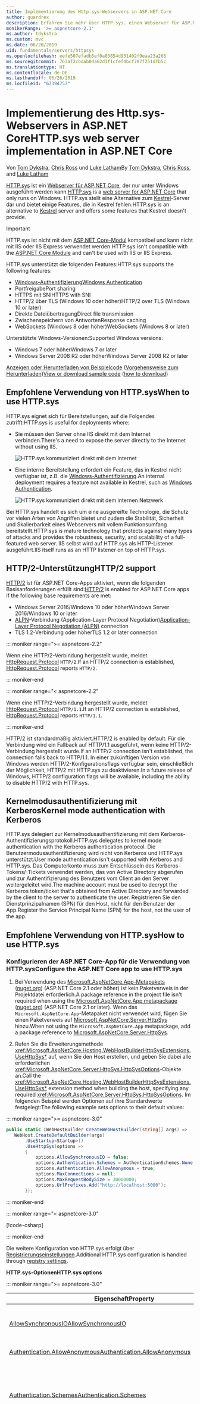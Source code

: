 ```yaml
---
title: Implementierung des Http.sys-Webservers in ASP.NET Core
author: guardrex
description: Erfahren Sie mehr über HTTP.sys. einen Webserver für ASP.NET Core unter Windows. HTTP.sys basiert auf dem HTTP.sys-Kernelmodustreiber, stellt eine Alternative zu Kestrel dar und kann zum Herstellen einer direkten Verbindung mit dem Internet ohne Internetinformationsdienste (IIS) verwendet werden.
monikerRange: '>= aspnetcore-2.1'
ms.author: tdykstra
ms.custom: mvc
ms.date: 06/20/2019
uid: fundamentals/servers/httpsys
ms.openlocfilehash: eefe507efadb5ef0a03854d931402f9eaa23a266
ms.sourcegitcommit: 763af2cbdab0da62d1f1cfef4bcf787f251dfb5c
ms.translationtype: HT
ms.contentlocale: de-DE
ms.lasthandoff: 06/26/2019
ms.locfileid: "67394757"
---
```

# <a name="httpsys-web-server-implementation-in-aspnet-core"></a><span data-ttu-id="1cc67-104">Implementierung des Http.sys-Webservers in ASP.NET Core</span><span class="sxs-lookup"><span data-stu-id="1cc67-104">HTTP.sys web server implementation in ASP.NET Core</span></span>

<span data-ttu-id="1cc67-105">Von [Tom Dykstra](https://github.com/tdykstra), [Chris Ross](https://github.com/Tratcher) und [Luke Latham](https://github.com/guardrex)</span><span class="sxs-lookup"><span data-stu-id="1cc67-105">By [Tom Dykstra](https://github.com/tdykstra), [Chris Ross](https://github.com/Tratcher), and [Luke Latham](https://github.com/guardrex)</span></span>

<span data-ttu-id="1cc67-106">[HTTP.sys](/iis/get-started/introduction-to-iis/introduction-to-iis-architecture#hypertext-transfer-protocol-stack-httpsys) ist ein [Webserver für ASP.NET Core](xref:fundamentals/servers/index), der nur unter Windows ausgeführt werden kann.</span><span class="sxs-lookup"><span data-stu-id="1cc67-106">[HTTP.sys](/iis/get-started/introduction-to-iis/introduction-to-iis-architecture#hypertext-transfer-protocol-stack-httpsys) is a [web server for ASP.NET Core](xref:fundamentals/servers/index) that only runs on Windows.</span></span> <span data-ttu-id="1cc67-107">HTTP.sys stellt eine Alternative zum [Kestrel](xref:fundamentals/servers/kestrel)-Server dar und bietet einige Features, die in Kestrel fehlen.</span><span class="sxs-lookup"><span data-stu-id="1cc67-107">HTTP.sys is an alternative to [Kestrel](xref:fundamentals/servers/kestrel) server and offers some features that Kestrel doesn't provide.</span></span>

> [!IMPORTANT]
> <span data-ttu-id="1cc67-108">HTTP.sys ist nicht mit dem [ASP.NET Core-Modul](xref:host-and-deploy/aspnet-core-module) kompatibel und kann nicht mit IIS oder IIS Express verwendet werden.</span><span class="sxs-lookup"><span data-stu-id="1cc67-108">HTTP.sys isn't compatible with the [ASP.NET Core Module](xref:host-and-deploy/aspnet-core-module) and can't be used with IIS or IIS Express.</span></span>

<span data-ttu-id="1cc67-109">HTTP.sys unterstützt die folgenden Features:</span><span class="sxs-lookup"><span data-stu-id="1cc67-109">HTTP.sys supports the following features:</span></span>

* [<span data-ttu-id="1cc67-110">Windows-Authentifizierung</span><span class="sxs-lookup"><span data-stu-id="1cc67-110">Windows Authentication</span></span>](xref:security/authentication/windowsauth)
* <span data-ttu-id="1cc67-111">Portfreigabe</span><span class="sxs-lookup"><span data-stu-id="1cc67-111">Port sharing</span></span>
* <span data-ttu-id="1cc67-112">HTTPS mit SNI</span><span class="sxs-lookup"><span data-stu-id="1cc67-112">HTTPS with SNI</span></span>
* <span data-ttu-id="1cc67-113">HTTP/2 über TLS (Windows 10 oder höher)</span><span class="sxs-lookup"><span data-stu-id="1cc67-113">HTTP/2 over TLS (Windows 10 or later)</span></span>
* <span data-ttu-id="1cc67-114">Direkte Dateiübertragung</span><span class="sxs-lookup"><span data-stu-id="1cc67-114">Direct file transmission</span></span>
* <span data-ttu-id="1cc67-115">Zwischenspeichern von Antworten</span><span class="sxs-lookup"><span data-stu-id="1cc67-115">Response caching</span></span>
* <span data-ttu-id="1cc67-116">WebSockets (Windows 8 oder höher)</span><span class="sxs-lookup"><span data-stu-id="1cc67-116">WebSockets (Windows 8 or later)</span></span>

<span data-ttu-id="1cc67-117">Unterstützte Windows-Versionen:</span><span class="sxs-lookup"><span data-stu-id="1cc67-117">Supported Windows versions:</span></span>

* <span data-ttu-id="1cc67-118">Windows 7 oder höher</span><span class="sxs-lookup"><span data-stu-id="1cc67-118">Windows 7 or later</span></span>
* <span data-ttu-id="1cc67-119">Windows Server 2008 R2 oder höher</span><span class="sxs-lookup"><span data-stu-id="1cc67-119">Windows Server 2008 R2 or later</span></span>

<span data-ttu-id="1cc67-120">[Anzeigen oder Herunterladen von Beispielcode](https://github.com/aspnet/AspNetCore.Docs/tree/master/aspnetcore/fundamentals/servers/httpsys/sample) ([Vorgehensweise zum Herunterladen](xref:index#how-to-download-a-sample))</span><span class="sxs-lookup"><span data-stu-id="1cc67-120">[View or download sample code](https://github.com/aspnet/AspNetCore.Docs/tree/master/aspnetcore/fundamentals/servers/httpsys/sample) ([how to download](xref:index#how-to-download-a-sample))</span></span>

## <a name="when-to-use-httpsys"></a><span data-ttu-id="1cc67-121">Empfohlene Verwendung von HTTP.sys</span><span class="sxs-lookup"><span data-stu-id="1cc67-121">When to use HTTP.sys</span></span>

<span data-ttu-id="1cc67-122">HTTP.sys eignet sich für Bereitstellungen, auf die Folgendes zutrifft:</span><span class="sxs-lookup"><span data-stu-id="1cc67-122">HTTP.sys is useful for deployments where:</span></span>

* <span data-ttu-id="1cc67-123">Sie müssen den Server ohne IIS direkt mit dem Internet verbinden.</span><span class="sxs-lookup"><span data-stu-id="1cc67-123">There's a need to expose the server directly to the Internet without using IIS.</span></span>

  ![HTTP.sys kommuniziert direkt mit dem Internet](httpsys/_static/httpsys-to-internet.png)

* <span data-ttu-id="1cc67-125">Eine interne Bereitstellung erfordert ein Feature, das in Kestrel nicht verfügbar ist, z.B. die [Windows-Authentifizierung](xref:security/authentication/windowsauth).</span><span class="sxs-lookup"><span data-stu-id="1cc67-125">An internal deployment requires a feature not available in Kestrel, such as [Windows Authentication](xref:security/authentication/windowsauth).</span></span>

  ![HTTP.sys kommuniziert direkt mit dem internen Netzwerk](httpsys/_static/httpsys-to-internal.png)

<span data-ttu-id="1cc67-127">Bei HTTP.sys handelt es sich um eine ausgereifte Technologie, die Schutz vor vielen Arten von Angriffen bietet und zudem die Stabilität, Sicherheit und Skalierbarkeit eines Webservers mit vollem Funktionsumfang bereitstellt.</span><span class="sxs-lookup"><span data-stu-id="1cc67-127">HTTP.sys is mature technology that protects against many types of attacks and provides the robustness, security, and scalability of a full-featured web server.</span></span> <span data-ttu-id="1cc67-128">IIS selbst wird auf HTTP.sys als HTTP-Listener ausgeführt.</span><span class="sxs-lookup"><span data-stu-id="1cc67-128">IIS itself runs as an HTTP listener on top of HTTP.sys.</span></span>

## <a name="http2-support"></a><span data-ttu-id="1cc67-129">HTTP/2-Unterstützung</span><span class="sxs-lookup"><span data-stu-id="1cc67-129">HTTP/2 support</span></span>

<span data-ttu-id="1cc67-130">[HTTP/2](https://httpwg.org/specs/rfc7540.html) ist für ASP.NET Core-Apps aktiviert, wenn die folgenden Basisanforderungen erfüllt sind:</span><span class="sxs-lookup"><span data-stu-id="1cc67-130">[HTTP/2](https://httpwg.org/specs/rfc7540.html) is enabled for ASP.NET Core apps if the following base requirements are met:</span></span>

* <span data-ttu-id="1cc67-131">Windows Server 2016/Windows 10 oder höher</span><span class="sxs-lookup"><span data-stu-id="1cc67-131">Windows Server 2016/Windows 10 or later</span></span>
* <span data-ttu-id="1cc67-132">[ALPN](https://tools.ietf.org/html/rfc7301#section-3)-Verbindung (Application-Layer Protocol Negotiation)</span><span class="sxs-lookup"><span data-stu-id="1cc67-132">[Application-Layer Protocol Negotiation (ALPN)](https://tools.ietf.org/html/rfc7301#section-3) connection</span></span>
* <span data-ttu-id="1cc67-133">TLS 1.2-Verbindung oder höher</span><span class="sxs-lookup"><span data-stu-id="1cc67-133">TLS 1.2 or later connection</span></span>

::: moniker range=">= aspnetcore-2.2"

<span data-ttu-id="1cc67-134">Wenn eine HTTP/2-Verbindung hergestellt wurde, meldet [HttpRequest.Protocol](xref:Microsoft.AspNetCore.Http.HttpRequest.Protocol*) `HTTP/2`.</span><span class="sxs-lookup"><span data-stu-id="1cc67-134">If an HTTP/2 connection is established, [HttpRequest.Protocol](xref:Microsoft.AspNetCore.Http.HttpRequest.Protocol*) reports `HTTP/2`.</span></span>

::: moniker-end

::: moniker range="< aspnetcore-2.2"

<span data-ttu-id="1cc67-135">Wenn eine HTTP/2-Verbindung hergestellt wurde, meldet [HttpRequest.Protocol](xref:Microsoft.AspNetCore.Http.HttpRequest.Protocol*) `HTTP/1.1`.</span><span class="sxs-lookup"><span data-stu-id="1cc67-135">If an HTTP/2 connection is established, [HttpRequest.Protocol](xref:Microsoft.AspNetCore.Http.HttpRequest.Protocol*) reports `HTTP/1.1`.</span></span>

::: moniker-end

<span data-ttu-id="1cc67-136">HTTP/2 ist standardmäßig aktiviert.</span><span class="sxs-lookup"><span data-stu-id="1cc67-136">HTTP/2 is enabled by default.</span></span> <span data-ttu-id="1cc67-137">Für die Verbindung wird ein Fallback auf HTTP/1.1 ausgeführt, wenn keine HTTP/2-Verbindung hergestellt wurde.</span><span class="sxs-lookup"><span data-stu-id="1cc67-137">If an HTTP/2 connection isn't established, the connection falls back to HTTP/1.1.</span></span> <span data-ttu-id="1cc67-138">In einer zukünftigen Version von Windows werden HTTP/2-Konfigurationsflags verfügbar sein, einschließlich der Möglichkeit, HTTP/2 mit HTTP.sys zu deaktivieren.</span><span class="sxs-lookup"><span data-stu-id="1cc67-138">In a future release of Windows, HTTP/2 configuration flags will be available, including the ability to disable HTTP/2 with HTTP.sys.</span></span>

## <a name="kernel-mode-authentication-with-kerberos"></a><span data-ttu-id="1cc67-139">Kernelmodusauthentifizierung mit Kerberos</span><span class="sxs-lookup"><span data-stu-id="1cc67-139">Kernel mode authentication with Kerberos</span></span>

<span data-ttu-id="1cc67-140">HTTP.sys delegiert zur Kernelmodusauthentifizierung mit dem Kerberos-Authentifizierungsprotokoll.</span><span class="sxs-lookup"><span data-stu-id="1cc67-140">HTTP.sys delegates to kernel mode authentication with the Kerberos authentication protocol.</span></span> <span data-ttu-id="1cc67-141">Die Benutzermodusauthentifizierung wird nicht von Kerberos und HTTP.sys unterstützt.</span><span class="sxs-lookup"><span data-stu-id="1cc67-141">User mode authentication isn't supported with Kerberos and HTTP.sys.</span></span> <span data-ttu-id="1cc67-142">Das Computerkonto muss zum Entschlüsseln des Kerberos-Tokens/-Tickets verwendet werden, das von Active Directory abgerufen und zur Authentifizierung des Benutzers vom Client an den Server weitergeleitet wird.</span><span class="sxs-lookup"><span data-stu-id="1cc67-142">The machine account must be used to decrypt the Kerberos token/ticket that's obtained from Active Directory and forwarded by the client to the server to authenticate the user.</span></span> <span data-ttu-id="1cc67-143">Registrieren Sie den Dienstprinzipalnamen (SPN) für den Host, nicht für den Benutzer der App.</span><span class="sxs-lookup"><span data-stu-id="1cc67-143">Register the Service Principal Name (SPN) for the host, not the user of the app.</span></span>

## <a name="how-to-use-httpsys"></a><span data-ttu-id="1cc67-144">Empfohlene Verwendung von HTTP.sys</span><span class="sxs-lookup"><span data-stu-id="1cc67-144">How to use HTTP.sys</span></span>

### <a name="configure-the-aspnet-core-app-to-use-httpsys"></a><span data-ttu-id="1cc67-145">Konfigurieren der ASP.NET Core-App für die Verwendung von HTTP.sys</span><span class="sxs-lookup"><span data-stu-id="1cc67-145">Configure the ASP.NET Core app to use HTTP.sys</span></span>

1. <span data-ttu-id="1cc67-146">Bei Verwendung des [Microsoft.AspNetCore.App-Metapakets](xref:fundamentals/metapackage-app) ([nuget.org](https://www.nuget.org/packages/Microsoft.AspNetCore.App/)) (ASP.NET Core 2.1 oder höher) ist kein Paketverweis in der Projektdatei erforderlich.</span><span class="sxs-lookup"><span data-stu-id="1cc67-146">A package reference in the project file isn't required when using the [Microsoft.AspNetCore.App metapackage](xref:fundamentals/metapackage-app) ([nuget.org](https://www.nuget.org/packages/Microsoft.AspNetCore.App/)) (ASP.NET Core 2.1 or later).</span></span> <span data-ttu-id="1cc67-147">Wenn das `Microsoft.AspNetCore.App`-Metapaket nicht verwendet wird, fügen Sie einen Paketverweis auf [Microsoft.AspNetCore.Server.HttpSys](https://www.nuget.org/packages/Microsoft.AspNetCore.Server.HttpSys/) hinzu.</span><span class="sxs-lookup"><span data-stu-id="1cc67-147">When not using the `Microsoft.AspNetCore.App` metapackage, add a package reference to [Microsoft.AspNetCore.Server.HttpSys](https://www.nuget.org/packages/Microsoft.AspNetCore.Server.HttpSys/).</span></span>

2. <span data-ttu-id="1cc67-148">Rufen Sie die Erweiterungsmethode <xref:Microsoft.AspNetCore.Hosting.WebHostBuilderHttpSysExtensions.UseHttpSys*> auf, wenn Sie den Host erstellen, und geben Sie dabei alle erforderlichen <xref:Microsoft.AspNetCore.Server.HttpSys.HttpSysOptions>-Objekte an.</span><span class="sxs-lookup"><span data-stu-id="1cc67-148">Call the <xref:Microsoft.AspNetCore.Hosting.WebHostBuilderHttpSysExtensions.UseHttpSys*> extension method when building the host, specifying any required <xref:Microsoft.AspNetCore.Server.HttpSys.HttpSysOptions>.</span></span> <span data-ttu-id="1cc67-149">Im folgenden Beispiel werden Optionen auf ihre Standardwerte festgelegt:</span><span class="sxs-lookup"><span data-stu-id="1cc67-149">The following example sets options to their default values:</span></span>

::: moniker range=">= aspnetcore-3.0"

   ```csharp
   public static IWebHostBuilder CreateWebHostBuilder(string[] args) =>
      WebHost.CreateDefaultBuilder(args)
          .UseStartup<Startup>()
          .UseHttpSys(options =>
          {
              options.AllowSynchronousIO = false;
              options.Authentication.Schemes = AuthenticationSchemes.None;
              options.Authentication.AllowAnonymous = true;
              options.MaxConnections = null;
              options.MaxRequestBodySize = 30000000;
              options.UrlPrefixes.Add("http://localhost:5000");
          });
   ```

::: moniker-end

::: moniker range="< aspnetcore-3.0"

   [!code-csharp[](httpsys/sample/Program.cs?name=snippet1&highlight=4-12)]

::: moniker-end

   <span data-ttu-id="1cc67-150">Die weitere Konfiguration von HTTP.sys erfolgt über [Registrierungseinstellungen](https://support.microsoft.com/help/820129/http-sys-registry-settings-for-windows).</span><span class="sxs-lookup"><span data-stu-id="1cc67-150">Additional HTTP.sys configuration is handled through [registry settings](https://support.microsoft.com/help/820129/http-sys-registry-settings-for-windows).</span></span>

   <span data-ttu-id="1cc67-151">**HTTP.sys-Optionen**</span><span class="sxs-lookup"><span data-stu-id="1cc67-151">**HTTP.sys options**</span></span>

::: moniker range=">= aspnetcore-3.0"

   | <span data-ttu-id="1cc67-152">Eigenschaft</span><span class="sxs-lookup"><span data-stu-id="1cc67-152">Property</span></span> | <span data-ttu-id="1cc67-153">BESCHREIBUNG</span><span class="sxs-lookup"><span data-stu-id="1cc67-153">Description</span></span> | <span data-ttu-id="1cc67-154">Standard</span><span class="sxs-lookup"><span data-stu-id="1cc67-154">Default</span></span> |
   | -------- | ----------- | :-----: |
   | [<span data-ttu-id="1cc67-155">AllowSynchronousIO</span><span class="sxs-lookup"><span data-stu-id="1cc67-155">AllowSynchronousIO</span></span>](xref:Microsoft.AspNetCore.Server.HttpSys.HttpSysOptions.AllowSynchronousIO) | <span data-ttu-id="1cc67-156">Hiermit steuern Sie, ob eine synchrone Eingabe/Ausgabe für `HttpContext.Request.Body` und `HttpContext.Response.Body` zulässig ist.</span><span class="sxs-lookup"><span data-stu-id="1cc67-156">Control whether synchronous input/output is allowed for the `HttpContext.Request.Body` and `HttpContext.Response.Body`.</span></span> | `false` |
   | [<span data-ttu-id="1cc67-157">Authentication.AllowAnonymous</span><span class="sxs-lookup"><span data-stu-id="1cc67-157">Authentication.AllowAnonymous</span></span>](xref:Microsoft.AspNetCore.Server.HttpSys.AuthenticationManager.AllowAnonymous) | <span data-ttu-id="1cc67-158">Hiermit lassen Sie anonyme Anforderungen zu.</span><span class="sxs-lookup"><span data-stu-id="1cc67-158">Allow anonymous requests.</span></span> | `true` |
   | [<span data-ttu-id="1cc67-159">Authentication.Schemes</span><span class="sxs-lookup"><span data-stu-id="1cc67-159">Authentication.Schemes</span></span>](xref:Microsoft.AspNetCore.Server.HttpSys.AuthenticationManager.Schemes) | <span data-ttu-id="1cc67-160">Hiermit geben Sie die zulässigen Authentifizierungsschemas an.</span><span class="sxs-lookup"><span data-stu-id="1cc67-160">Specify the allowed authentication schemes.</span></span> <span data-ttu-id="1cc67-161">Diese Eigenschaft kann jederzeit vor dem Verwerfen des Listeners geändert werden.</span><span class="sxs-lookup"><span data-stu-id="1cc67-161">May be modified at any time prior to disposing the listener.</span></span> <span data-ttu-id="1cc67-162">Die Werte werden durch die [AuthenticationSchemes-Enumeration](xref:Microsoft.AspNetCore.Server.HttpSys.AuthenticationSchemes) bereitgestellt: `Basic`, `Kerberos`, `Negotiate`, `None` und `NTLM`.</span><span class="sxs-lookup"><span data-stu-id="1cc67-162">Values are provided by the [AuthenticationSchemes enum](xref:Microsoft.AspNetCore.Server.HttpSys.AuthenticationSchemes): `Basic`, `Kerberos`, `Negotiate`, `None`, and `NTLM`.</span></span> | `None` |
   | [<span data-ttu-id="1cc67-163">EnableResponseCaching</span><span class="sxs-lookup"><span data-stu-id="1cc67-163">EnableResponseCaching</span></span>](xref:Microsoft.AspNetCore.Server.HttpSys.HttpSysOptions.EnableResponseCaching) | <span data-ttu-id="1cc67-164">Hiermit wird das Caching im [Kernelmodus](/windows-hardware/drivers/gettingstarted/user-mode-and-kernel-mode) für Antworten mit geeigneten Headern versucht.</span><span class="sxs-lookup"><span data-stu-id="1cc67-164">Attempt [kernel-mode](/windows-hardware/drivers/gettingstarted/user-mode-and-kernel-mode) caching for responses with eligible headers.</span></span> <span data-ttu-id="1cc67-165">Die Antwort enthält möglicherweise keine `Set-Cookie`-, `Vary`- oder `Pragma`-Header.</span><span class="sxs-lookup"><span data-stu-id="1cc67-165">The response may not include `Set-Cookie`, `Vary`, or `Pragma` headers.</span></span> <span data-ttu-id="1cc67-166">Sie muss einen `Cache-Control`-Header enthalten, der vom Typ `public` ist und entweder ein `shared-max-age`- oder ein `max-age`-Wert oder ein `Expires`-Header ist.</span><span class="sxs-lookup"><span data-stu-id="1cc67-166">It must include a `Cache-Control` header that's `public` and either a `shared-max-age` or `max-age` value, or an `Expires` header.</span></span> | `true` |
   | <xref:Microsoft.AspNetCore.Server.HttpSys.HttpSysOptions.MaxAccepts> | <span data-ttu-id="1cc67-167">Die maximale Anzahl gleichzeitiger Aufrufe.</span><span class="sxs-lookup"><span data-stu-id="1cc67-167">The maximum number of concurrent accepts.</span></span> | <span data-ttu-id="1cc67-168">5 &times; [Environment.<br>ProcessorCount](xref:System.Environment.ProcessorCount)</span><span class="sxs-lookup"><span data-stu-id="1cc67-168">5 &times; [Environment.<br>ProcessorCount](xref:System.Environment.ProcessorCount)</span></span> |
   | <xref:Microsoft.AspNetCore.Server.HttpSys.HttpSysOptions.MaxConnections> | <span data-ttu-id="1cc67-169">Die maximale Anzahl an gleichzeitigen Verbindungen, die akzeptiert werden.</span><span class="sxs-lookup"><span data-stu-id="1cc67-169">The maximum number of concurrent connections to accept.</span></span> <span data-ttu-id="1cc67-170">Verwenden Sie `-1`, um eine unbegrenzte Anzahl anzugeben.</span><span class="sxs-lookup"><span data-stu-id="1cc67-170">Use `-1` for infinite.</span></span> <span data-ttu-id="1cc67-171">Verwenden Sie `null`, um die computerübergreifende Einstellung der Registrierung zu verwenden.</span><span class="sxs-lookup"><span data-stu-id="1cc67-171">Use `null` to use the registry's machine-wide setting.</span></span> | `null`<br><span data-ttu-id="1cc67-172">(unbegrenzt)</span><span class="sxs-lookup"><span data-stu-id="1cc67-172">(unlimited)</span></span> |
   | <xref:Microsoft.AspNetCore.Server.HttpSys.HttpSysOptions.MaxRequestBodySize> | <span data-ttu-id="1cc67-173">Informationen hierzu finden Sie im Abschnitt <a href="#maxrequestbodysize">MaxRequestBodySize</a>.</span><span class="sxs-lookup"><span data-stu-id="1cc67-173">See the <a href="#maxrequestbodysize">MaxRequestBodySize</a> section.</span></span> | <span data-ttu-id="1cc67-174">30.000.000 Bytes</span><span class="sxs-lookup"><span data-stu-id="1cc67-174">30000000 bytes</span></span><br><span data-ttu-id="1cc67-175">(~28,6 MB)</span><span class="sxs-lookup"><span data-stu-id="1cc67-175">(~28.6 MB)</span></span> |
   | <xref:Microsoft.AspNetCore.Server.HttpSys.HttpSysOptions.RequestQueueLimit> | <span data-ttu-id="1cc67-176">Die maximale Anzahl von Anforderungen, die in der Warteschlange gespeichert werden kann.</span><span class="sxs-lookup"><span data-stu-id="1cc67-176">The maximum number of requests that can be queued.</span></span> | <span data-ttu-id="1cc67-177">1000</span><span class="sxs-lookup"><span data-stu-id="1cc67-177">1000</span></span> |
   | <xref:Microsoft.AspNetCore.Server.HttpSys.HttpSysOptions.ThrowWriteExceptions> | <span data-ttu-id="1cc67-178">Hiermit geben Sie an, ob Schreibvorgänge für Antworttext, die einen Fehler zurückgeben, weil die Verbindung zum Client getrennt wird, eine Ausnahme auslösen oder normal beendet werden.</span><span class="sxs-lookup"><span data-stu-id="1cc67-178">Indicate if response body writes that fail due to client disconnects should throw exceptions or complete normally.</span></span> | `false`<br><span data-ttu-id="1cc67-179">(normal beenden)</span><span class="sxs-lookup"><span data-stu-id="1cc67-179">(complete normally)</span></span> |
   | <xref:Microsoft.AspNetCore.Server.HttpSys.HttpSysOptions.Timeouts> | <span data-ttu-id="1cc67-180">Machen Sie die HTTP.sys-Konfiguration <xref:Microsoft.AspNetCore.Server.HttpSys.TimeoutManager> verfügbar. Diese kann auch in der Registrierung konfiguriert werden.</span><span class="sxs-lookup"><span data-stu-id="1cc67-180">Expose the HTTP.sys <xref:Microsoft.AspNetCore.Server.HttpSys.TimeoutManager> configuration, which may also be configured in the registry.</span></span> <span data-ttu-id="1cc67-181">Unter folgenden API-Links finden Sie Informationen zu den einzelnen Einstellungen sowie die Standardwerte:</span><span class="sxs-lookup"><span data-stu-id="1cc67-181">Follow the API links to learn more about each setting, including default values:</span></span><ul><li><span data-ttu-id="1cc67-182">[TimeoutManager.DrainEntityBody](xref:Microsoft.AspNetCore.Server.HttpSys.TimeoutManager.DrainEntityBody) &ndash; Die zulässige Zeit, in der die HTTP-Server-API den Entitätskörper in einer Keep-Alive-Verbindung leeren muss.</span><span class="sxs-lookup"><span data-stu-id="1cc67-182">[TimeoutManager.DrainEntityBody](xref:Microsoft.AspNetCore.Server.HttpSys.TimeoutManager.DrainEntityBody) &ndash; Time allowed for the HTTP Server API to drain the entity body on a Keep-Alive connection.</span></span></li><li><span data-ttu-id="1cc67-183">[TimeoutManager.EntityBody](xref:Microsoft.AspNetCore.Server.HttpSys.TimeoutManager.EntityBody) &ndash; Die zulässige Zeit, in der der Entitätskörper der Anforderung eintreffen muss.</span><span class="sxs-lookup"><span data-stu-id="1cc67-183">[TimeoutManager.EntityBody](xref:Microsoft.AspNetCore.Server.HttpSys.TimeoutManager.EntityBody) &ndash; Time allowed for the request entity body to arrive.</span></span></li><li><span data-ttu-id="1cc67-184">[TimeoutManager.HeaderWait](xref:Microsoft.AspNetCore.Server.HttpSys.TimeoutManager.HeaderWait) &ndash; Die zulässige Zeit, in der die HTTP-Server-API den Anforderungsheader analysieren muss.</span><span class="sxs-lookup"><span data-stu-id="1cc67-184">[TimeoutManager.HeaderWait](xref:Microsoft.AspNetCore.Server.HttpSys.TimeoutManager.HeaderWait) &ndash; Time allowed for the HTTP Server API to parse the request header.</span></span></li><li><span data-ttu-id="1cc67-185">[TimeoutManager.IdleConnection](xref:Microsoft.AspNetCore.Server.HttpSys.TimeoutManager.IdleConnection) &ndash; Die zulässige Zeit für eine Verbindung im Leerlauf.</span><span class="sxs-lookup"><span data-stu-id="1cc67-185">[TimeoutManager.IdleConnection](xref:Microsoft.AspNetCore.Server.HttpSys.TimeoutManager.IdleConnection) &ndash; Time allowed for an idle connection.</span></span></li><li><span data-ttu-id="1cc67-186">[TimeoutManager.MinSendBytesPerSecond](xref:Microsoft.AspNetCore.Server.HttpSys.TimeoutManager.MinSendBytesPerSecond) &ndash; Die Mindestsenderate für die Antwort.</span><span class="sxs-lookup"><span data-stu-id="1cc67-186">[TimeoutManager.MinSendBytesPerSecond](xref:Microsoft.AspNetCore.Server.HttpSys.TimeoutManager.MinSendBytesPerSecond) &ndash; The minimum send rate for the response.</span></span></li><li><span data-ttu-id="1cc67-187">[TimeoutManager.RequestQueue](xref:Microsoft.AspNetCore.Server.HttpSys.TimeoutManager.RequestQueue) &ndash; Die zulässige Zeit, die die Anforderung in der Anforderungswarteschlange verbleibt, bevor sie von der App übernommen wird.</span><span class="sxs-lookup"><span data-stu-id="1cc67-187">[TimeoutManager.RequestQueue](xref:Microsoft.AspNetCore.Server.HttpSys.TimeoutManager.RequestQueue) &ndash; Time allowed for the request to remain in the request queue before the app picks it up.</span></span></li></ul> |  |
   | <xref:Microsoft.AspNetCore.Server.HttpSys.HttpSysOptions.UrlPrefixes> | <span data-ttu-id="1cc67-188">Geben Sie die <xref:Microsoft.AspNetCore.Server.HttpSys.UrlPrefixCollection> an, die bei „HTTP.sys“ registriert werden soll.</span><span class="sxs-lookup"><span data-stu-id="1cc67-188">Specify the <xref:Microsoft.AspNetCore.Server.HttpSys.UrlPrefixCollection> to register with HTTP.sys.</span></span> <span data-ttu-id="1cc67-189">Besonders nützlich ist die Eigenschaft [UrlPrefixCollection.Add](xref:Microsoft.AspNetCore.Server.HttpSys.UrlPrefixCollection.Add*), mit der Sie der Sammlung ein Präfix hinzufügen können.</span><span class="sxs-lookup"><span data-stu-id="1cc67-189">The most useful is [UrlPrefixCollection.Add](xref:Microsoft.AspNetCore.Server.HttpSys.UrlPrefixCollection.Add*), which is used to add a prefix to the collection.</span></span> <span data-ttu-id="1cc67-190">Diese Eigenschaften können jederzeit vor dem Verwerfen des Listeners geändert werden.</span><span class="sxs-lookup"><span data-stu-id="1cc67-190">These may be modified at any time prior to disposing the listener.</span></span> |  |

::: moniker-end

::: moniker range="< aspnetcore-3.0"

   | <span data-ttu-id="1cc67-191">Eigenschaft</span><span class="sxs-lookup"><span data-stu-id="1cc67-191">Property</span></span> | <span data-ttu-id="1cc67-192">BESCHREIBUNG</span><span class="sxs-lookup"><span data-stu-id="1cc67-192">Description</span></span> | <span data-ttu-id="1cc67-193">Standard</span><span class="sxs-lookup"><span data-stu-id="1cc67-193">Default</span></span> |
   | -------- | ----------- | :-----: |
   | [<span data-ttu-id="1cc67-194">AllowSynchronousIO</span><span class="sxs-lookup"><span data-stu-id="1cc67-194">AllowSynchronousIO</span></span>](xref:Microsoft.AspNetCore.Server.HttpSys.HttpSysOptions.AllowSynchronousIO) | <span data-ttu-id="1cc67-195">Hiermit steuern Sie, ob eine synchrone Eingabe/Ausgabe für `HttpContext.Request.Body` und `HttpContext.Response.Body` zulässig ist.</span><span class="sxs-lookup"><span data-stu-id="1cc67-195">Control whether synchronous input/output is allowed for the `HttpContext.Request.Body` and `HttpContext.Response.Body`.</span></span> | `true` |
   | [<span data-ttu-id="1cc67-196">Authentication.AllowAnonymous</span><span class="sxs-lookup"><span data-stu-id="1cc67-196">Authentication.AllowAnonymous</span></span>](xref:Microsoft.AspNetCore.Server.HttpSys.AuthenticationManager.AllowAnonymous) | <span data-ttu-id="1cc67-197">Hiermit lassen Sie anonyme Anforderungen zu.</span><span class="sxs-lookup"><span data-stu-id="1cc67-197">Allow anonymous requests.</span></span> | `true` |
   | [<span data-ttu-id="1cc67-198">Authentication.Schemes</span><span class="sxs-lookup"><span data-stu-id="1cc67-198">Authentication.Schemes</span></span>](xref:Microsoft.AspNetCore.Server.HttpSys.AuthenticationManager.Schemes) | <span data-ttu-id="1cc67-199">Hiermit geben Sie die zulässigen Authentifizierungsschemas an.</span><span class="sxs-lookup"><span data-stu-id="1cc67-199">Specify the allowed authentication schemes.</span></span> <span data-ttu-id="1cc67-200">Diese Eigenschaft kann jederzeit vor dem Verwerfen des Listeners geändert werden.</span><span class="sxs-lookup"><span data-stu-id="1cc67-200">May be modified at any time prior to disposing the listener.</span></span> <span data-ttu-id="1cc67-201">Die Werte werden durch die [AuthenticationSchemes-Enumeration](xref:Microsoft.AspNetCore.Server.HttpSys.AuthenticationSchemes) bereitgestellt: `Basic`, `Kerberos`, `Negotiate`, `None` und `NTLM`.</span><span class="sxs-lookup"><span data-stu-id="1cc67-201">Values are provided by the [AuthenticationSchemes enum](xref:Microsoft.AspNetCore.Server.HttpSys.AuthenticationSchemes): `Basic`, `Kerberos`, `Negotiate`, `None`, and `NTLM`.</span></span> | `None` |
   | [<span data-ttu-id="1cc67-202">EnableResponseCaching</span><span class="sxs-lookup"><span data-stu-id="1cc67-202">EnableResponseCaching</span></span>](xref:Microsoft.AspNetCore.Server.HttpSys.HttpSysOptions.EnableResponseCaching) | <span data-ttu-id="1cc67-203">Hiermit wird das Caching im [Kernelmodus](/windows-hardware/drivers/gettingstarted/user-mode-and-kernel-mode) für Antworten mit geeigneten Headern versucht.</span><span class="sxs-lookup"><span data-stu-id="1cc67-203">Attempt [kernel-mode](/windows-hardware/drivers/gettingstarted/user-mode-and-kernel-mode) caching for responses with eligible headers.</span></span> <span data-ttu-id="1cc67-204">Die Antwort enthält möglicherweise keine `Set-Cookie`-, `Vary`- oder `Pragma`-Header.</span><span class="sxs-lookup"><span data-stu-id="1cc67-204">The response may not include `Set-Cookie`, `Vary`, or `Pragma` headers.</span></span> <span data-ttu-id="1cc67-205">Sie muss einen `Cache-Control`-Header enthalten, der vom Typ `public` ist und entweder ein `shared-max-age`- oder ein `max-age`-Wert oder ein `Expires`-Header ist.</span><span class="sxs-lookup"><span data-stu-id="1cc67-205">It must include a `Cache-Control` header that's `public` and either a `shared-max-age` or `max-age` value, or an `Expires` header.</span></span> | `true` |
   | <xref:Microsoft.AspNetCore.Server.HttpSys.HttpSysOptions.MaxAccepts> | <span data-ttu-id="1cc67-206">Die maximale Anzahl gleichzeitiger Aufrufe.</span><span class="sxs-lookup"><span data-stu-id="1cc67-206">The maximum number of concurrent accepts.</span></span> | <span data-ttu-id="1cc67-207">5 &times; [Environment.<br>ProcessorCount](xref:System.Environment.ProcessorCount)</span><span class="sxs-lookup"><span data-stu-id="1cc67-207">5 &times; [Environment.<br>ProcessorCount](xref:System.Environment.ProcessorCount)</span></span> |
   | <xref:Microsoft.AspNetCore.Server.HttpSys.HttpSysOptions.MaxConnections> | <span data-ttu-id="1cc67-208">Die maximale Anzahl an gleichzeitigen Verbindungen, die akzeptiert werden.</span><span class="sxs-lookup"><span data-stu-id="1cc67-208">The maximum number of concurrent connections to accept.</span></span> <span data-ttu-id="1cc67-209">Verwenden Sie `-1`, um eine unbegrenzte Anzahl anzugeben.</span><span class="sxs-lookup"><span data-stu-id="1cc67-209">Use `-1` for infinite.</span></span> <span data-ttu-id="1cc67-210">Verwenden Sie `null`, um die computerübergreifende Einstellung der Registrierung zu verwenden.</span><span class="sxs-lookup"><span data-stu-id="1cc67-210">Use `null` to use the registry's machine-wide setting.</span></span> | `null`<br><span data-ttu-id="1cc67-211">(unbegrenzt)</span><span class="sxs-lookup"><span data-stu-id="1cc67-211">(unlimited)</span></span> |
   | <xref:Microsoft.AspNetCore.Server.HttpSys.HttpSysOptions.MaxRequestBodySize> | <span data-ttu-id="1cc67-212">Informationen hierzu finden Sie im Abschnitt <a href="#maxrequestbodysize">MaxRequestBodySize</a>.</span><span class="sxs-lookup"><span data-stu-id="1cc67-212">See the <a href="#maxrequestbodysize">MaxRequestBodySize</a> section.</span></span> | <span data-ttu-id="1cc67-213">30.000.000 Bytes</span><span class="sxs-lookup"><span data-stu-id="1cc67-213">30000000 bytes</span></span><br><span data-ttu-id="1cc67-214">(~28,6 MB)</span><span class="sxs-lookup"><span data-stu-id="1cc67-214">(~28.6 MB)</span></span> |
   | <xref:Microsoft.AspNetCore.Server.HttpSys.HttpSysOptions.RequestQueueLimit> | <span data-ttu-id="1cc67-215">Die maximale Anzahl von Anforderungen, die in der Warteschlange gespeichert werden kann.</span><span class="sxs-lookup"><span data-stu-id="1cc67-215">The maximum number of requests that can be queued.</span></span> | <span data-ttu-id="1cc67-216">1000</span><span class="sxs-lookup"><span data-stu-id="1cc67-216">1000</span></span> |
   | <xref:Microsoft.AspNetCore.Server.HttpSys.HttpSysOptions.ThrowWriteExceptions> | <span data-ttu-id="1cc67-217">Hiermit geben Sie an, ob Schreibvorgänge für Antworttext, die einen Fehler zurückgeben, weil die Verbindung zum Client getrennt wird, eine Ausnahme auslösen oder normal beendet werden.</span><span class="sxs-lookup"><span data-stu-id="1cc67-217">Indicate if response body writes that fail due to client disconnects should throw exceptions or complete normally.</span></span> | `false`<br><span data-ttu-id="1cc67-218">(normal beenden)</span><span class="sxs-lookup"><span data-stu-id="1cc67-218">(complete normally)</span></span> |
   | <xref:Microsoft.AspNetCore.Server.HttpSys.HttpSysOptions.Timeouts> | <span data-ttu-id="1cc67-219">Machen Sie die HTTP.sys-Konfiguration <xref:Microsoft.AspNetCore.Server.HttpSys.TimeoutManager> verfügbar. Diese kann auch in der Registrierung konfiguriert werden.</span><span class="sxs-lookup"><span data-stu-id="1cc67-219">Expose the HTTP.sys <xref:Microsoft.AspNetCore.Server.HttpSys.TimeoutManager> configuration, which may also be configured in the registry.</span></span> <span data-ttu-id="1cc67-220">Unter folgenden API-Links finden Sie Informationen zu den einzelnen Einstellungen sowie die Standardwerte:</span><span class="sxs-lookup"><span data-stu-id="1cc67-220">Follow the API links to learn more about each setting, including default values:</span></span><ul><li><span data-ttu-id="1cc67-221">[TimeoutManager.DrainEntityBody](xref:Microsoft.AspNetCore.Server.HttpSys.TimeoutManager.DrainEntityBody) &ndash; Die zulässige Zeit, in der die HTTP-Server-API den Entitätskörper in einer Keep-Alive-Verbindung leeren muss.</span><span class="sxs-lookup"><span data-stu-id="1cc67-221">[TimeoutManager.DrainEntityBody](xref:Microsoft.AspNetCore.Server.HttpSys.TimeoutManager.DrainEntityBody) &ndash; Time allowed for the HTTP Server API to drain the entity body on a Keep-Alive connection.</span></span></li><li><span data-ttu-id="1cc67-222">[TimeoutManager.EntityBody](xref:Microsoft.AspNetCore.Server.HttpSys.TimeoutManager.EntityBody) &ndash; Die zulässige Zeit, in der der Entitätskörper der Anforderung eintreffen muss.</span><span class="sxs-lookup"><span data-stu-id="1cc67-222">[TimeoutManager.EntityBody](xref:Microsoft.AspNetCore.Server.HttpSys.TimeoutManager.EntityBody) &ndash; Time allowed for the request entity body to arrive.</span></span></li><li><span data-ttu-id="1cc67-223">[TimeoutManager.HeaderWait](xref:Microsoft.AspNetCore.Server.HttpSys.TimeoutManager.HeaderWait) &ndash; Die zulässige Zeit, in der die HTTP-Server-API den Anforderungsheader analysieren muss.</span><span class="sxs-lookup"><span data-stu-id="1cc67-223">[TimeoutManager.HeaderWait](xref:Microsoft.AspNetCore.Server.HttpSys.TimeoutManager.HeaderWait) &ndash; Time allowed for the HTTP Server API to parse the request header.</span></span></li><li><span data-ttu-id="1cc67-224">[TimeoutManager.IdleConnection](xref:Microsoft.AspNetCore.Server.HttpSys.TimeoutManager.IdleConnection) &ndash; Die zulässige Zeit für eine Verbindung im Leerlauf.</span><span class="sxs-lookup"><span data-stu-id="1cc67-224">[TimeoutManager.IdleConnection](xref:Microsoft.AspNetCore.Server.HttpSys.TimeoutManager.IdleConnection) &ndash; Time allowed for an idle connection.</span></span></li><li><span data-ttu-id="1cc67-225">[TimeoutManager.MinSendBytesPerSecond](xref:Microsoft.AspNetCore.Server.HttpSys.TimeoutManager.MinSendBytesPerSecond) &ndash; Die Mindestsenderate für die Antwort.</span><span class="sxs-lookup"><span data-stu-id="1cc67-225">[TimeoutManager.MinSendBytesPerSecond](xref:Microsoft.AspNetCore.Server.HttpSys.TimeoutManager.MinSendBytesPerSecond) &ndash; The minimum send rate for the response.</span></span></li><li><span data-ttu-id="1cc67-226">[TimeoutManager.RequestQueue](xref:Microsoft.AspNetCore.Server.HttpSys.TimeoutManager.RequestQueue) &ndash; Die zulässige Zeit, die die Anforderung in der Anforderungswarteschlange verbleibt, bevor sie von der App übernommen wird.</span><span class="sxs-lookup"><span data-stu-id="1cc67-226">[TimeoutManager.RequestQueue](xref:Microsoft.AspNetCore.Server.HttpSys.TimeoutManager.RequestQueue) &ndash; Time allowed for the request to remain in the request queue before the app picks it up.</span></span></li></ul> |  |
   | <xref:Microsoft.AspNetCore.Server.HttpSys.HttpSysOptions.UrlPrefixes> | <span data-ttu-id="1cc67-227">Geben Sie die <xref:Microsoft.AspNetCore.Server.HttpSys.UrlPrefixCollection> an, die bei „HTTP.sys“ registriert werden soll.</span><span class="sxs-lookup"><span data-stu-id="1cc67-227">Specify the <xref:Microsoft.AspNetCore.Server.HttpSys.UrlPrefixCollection> to register with HTTP.sys.</span></span> <span data-ttu-id="1cc67-228">Besonders nützlich ist die Eigenschaft [UrlPrefixCollection.Add](xref:Microsoft.AspNetCore.Server.HttpSys.UrlPrefixCollection.Add*), mit der Sie der Sammlung ein Präfix hinzufügen können.</span><span class="sxs-lookup"><span data-stu-id="1cc67-228">The most useful is [UrlPrefixCollection.Add](xref:Microsoft.AspNetCore.Server.HttpSys.UrlPrefixCollection.Add*), which is used to add a prefix to the collection.</span></span> <span data-ttu-id="1cc67-229">Diese Eigenschaften können jederzeit vor dem Verwerfen des Listeners geändert werden.</span><span class="sxs-lookup"><span data-stu-id="1cc67-229">These may be modified at any time prior to disposing the listener.</span></span> |  |

::: moniker-end

   <a name="maxrequestbodysize"></a>

   <span data-ttu-id="1cc67-230">**MaxRequestBodySize**</span><span class="sxs-lookup"><span data-stu-id="1cc67-230">**MaxRequestBodySize**</span></span>

   <span data-ttu-id="1cc67-231">Die maximal zulässige Größe eines Anforderungstexts in Bytes.</span><span class="sxs-lookup"><span data-stu-id="1cc67-231">The maximum allowed size of any request body in bytes.</span></span> <span data-ttu-id="1cc67-232">Wenn dieser Wert auf `null` festgelegt wird, ist die maximale Größe für Anforderungstexte unbegrenzt.</span><span class="sxs-lookup"><span data-stu-id="1cc67-232">When set to `null`, the maximum request body size is unlimited.</span></span> <span data-ttu-id="1cc67-233">Dieser Grenzwert wirkt sich nicht auf Verbindungen aus, für die ein Upgrade durchgeführt wurde – diese sind immer unbegrenzt.</span><span class="sxs-lookup"><span data-stu-id="1cc67-233">This limit has no effect on upgraded connections, which are always unlimited.</span></span>

   <span data-ttu-id="1cc67-234">Die empfohlene Methode zum Überschreiben des Grenzwerts in einer ASP.NET Core-MVC-App für ein einzelnes `IActionResult` besteht im Verwenden von <xref:Microsoft.AspNetCore.Mvc.RequestSizeLimitAttribute> in einer Aktionsmethode:</span><span class="sxs-lookup"><span data-stu-id="1cc67-234">The recommended method to override the limit in an ASP.NET Core MVC app for a single `IActionResult` is to use the <xref:Microsoft.AspNetCore.Mvc.RequestSizeLimitAttribute> attribute on an action method:</span></span>

   ```csharp
   [RequestSizeLimit(100000000)]
   public IActionResult MyActionMethod()
   ```

   <span data-ttu-id="1cc67-235">Eine Ausnahme wird ausgelöst, wenn die App versucht, den Grenzwert einer Anforderung zu konfigurieren, nachdem die App bereits mit dem Lesen der Anforderung begonnen hat.</span><span class="sxs-lookup"><span data-stu-id="1cc67-235">An exception is thrown if the app attempts to configure the limit on a request after the app has started reading the request.</span></span> <span data-ttu-id="1cc67-236">Sie können eine `IsReadOnly`-Eigenschaft verwenden, um darauf hinzuweisen, dass sich die `MaxRequestBodySize`-Eigenschaft im schreibgeschützten Zustand befindet, der Grenzwert also nicht mehr konfiguriert werden kann.</span><span class="sxs-lookup"><span data-stu-id="1cc67-236">An `IsReadOnly` property can be used to indicate if the `MaxRequestBodySize` property is in a read-only state, meaning it's too late to configure the limit.</span></span>

   <span data-ttu-id="1cc67-237">Wenn die App <xref:Microsoft.AspNetCore.Server.HttpSys.HttpSysOptions.MaxRequestBodySize> pro Anforderung außer Kraft setzen sollte, verwenden Sie das <xref:Microsoft.AspNetCore.Http.Features.IHttpMaxRequestBodySizeFeature>:</span><span class="sxs-lookup"><span data-stu-id="1cc67-237">If the app should override <xref:Microsoft.AspNetCore.Server.HttpSys.HttpSysOptions.MaxRequestBodySize> per-request, use the <xref:Microsoft.AspNetCore.Http.Features.IHttpMaxRequestBodySizeFeature>:</span></span>

   [!code-csharp[](httpsys/sample/Startup.cs?name=snippet1&highlight=6-7)]

3. <span data-ttu-id="1cc67-238">Wenn Sie Visual Studio verwenden, stellen Sie sicher, dass die App nicht für die Ausführung von IIS oder IIS Express konfiguriert ist.</span><span class="sxs-lookup"><span data-stu-id="1cc67-238">If using Visual Studio, make sure the app isn't configured to run IIS or IIS Express.</span></span>

   <span data-ttu-id="1cc67-239">In Visual Studio ist das Standardstartprofil auf IIS Express ausgerichtet.</span><span class="sxs-lookup"><span data-stu-id="1cc67-239">In Visual Studio, the default launch profile is for IIS Express.</span></span> <span data-ttu-id="1cc67-240">Wenn das Projekt als Konsolen-App ausgeführt werden soll, ändern Sie das ausgewählte Profil manuell, wie im folgenden Screenshot dargestellt:</span><span class="sxs-lookup"><span data-stu-id="1cc67-240">To run the project as a console app, manually change the selected profile, as shown in the following screen shot:</span></span>

   ![Auswählen des Profils der App-Konsole](httpsys/_static/vs-choose-profile.png)

### <a name="configure-windows-server"></a><span data-ttu-id="1cc67-242">Konfigurieren von Windows Server</span><span class="sxs-lookup"><span data-stu-id="1cc67-242">Configure Windows Server</span></span>

1. <span data-ttu-id="1cc67-243">Bestimmen Sie die Ports, die für die App geöffnet werden sollen, und verwenden Sie die [Windows-Firewall](/windows/security/threat-protection/windows-firewall/create-an-inbound-port-rule) oder das PowerShell-Cmdlet [New-NetFirewallRule](/powershell/module/netsecurity/new-netfirewallrule), um Firewall-Ports zu öffnen, damit der Datenverkehr HTTP.sys erreichen kann.</span><span class="sxs-lookup"><span data-stu-id="1cc67-243">Determine the ports to open for the app and use [Windows Firewall](/windows/security/threat-protection/windows-firewall/create-an-inbound-port-rule) or the [New-NetFirewallRule](/powershell/module/netsecurity/new-netfirewallrule) PowerShell cmdlet to open firewall ports to allow traffic to reach HTTP.sys.</span></span> <span data-ttu-id="1cc67-244">In den folgenden Befehlen und der Appkonfiguration wird Port 443 verwendet.</span><span class="sxs-lookup"><span data-stu-id="1cc67-244">In the following commands and app configuration, port 443 is used.</span></span>

1. <span data-ttu-id="1cc67-245">Öffnen Sie bei der Bereitstellung für eine Azure-VM die Ports in der [Netzwerksicherheitsgruppe](/azure/virtual-machines/windows/nsg-quickstart-portal).</span><span class="sxs-lookup"><span data-stu-id="1cc67-245">When deploying to an Azure VM, open the ports in the [Network Security Group](/azure/virtual-machines/windows/nsg-quickstart-portal).</span></span> <span data-ttu-id="1cc67-246">In den folgenden Befehlen und der Appkonfiguration wird Port 443 verwendet.</span><span class="sxs-lookup"><span data-stu-id="1cc67-246">In the following commands and app configuration, port 443 is used.</span></span>

1. <span data-ttu-id="1cc67-247">Beziehen Sie X.509-Zertifikate und installieren Sie sie, falls erforderlich.</span><span class="sxs-lookup"><span data-stu-id="1cc67-247">Obtain and install X.509 certificates, if required.</span></span>

   <span data-ttu-id="1cc67-248">Erstellen Sie unter Windows selbstsignierte Zertifikate mit dem [PowerShell-Cmdlet „New-SelfSignedCertificate“](/powershell/module/pkiclient/new-selfsignedcertificate).</span><span class="sxs-lookup"><span data-stu-id="1cc67-248">On Windows, create self-signed certificates using the [New-SelfSignedCertificate PowerShell cmdlet](/powershell/module/pkiclient/new-selfsignedcertificate).</span></span> <span data-ttu-id="1cc67-249">Ein nicht unterstütztes Beispiel finden Sie unter [UpdateIISExpressSSLForChrome.ps1](https://github.com/aspnet/AspNetCore.Docs/tree/master/aspnetcore/includes/make-x509-cert/UpdateIISExpressSSLForChrome.ps1).</span><span class="sxs-lookup"><span data-stu-id="1cc67-249">For an unsupported example, see [UpdateIISExpressSSLForChrome.ps1](https://github.com/aspnet/AspNetCore.Docs/tree/master/aspnetcore/includes/make-x509-cert/UpdateIISExpressSSLForChrome.ps1).</span></span>

   <span data-ttu-id="1cc67-250">Installieren Sie entweder selbstsignierte oder CA-signierte Zertifikate im Speicher **Lokaler Server** > **Persönlich** des Servers.</span><span class="sxs-lookup"><span data-stu-id="1cc67-250">Install either self-signed or CA-signed certificates in the server's **Local Machine** > **Personal** store.</span></span>

1. <span data-ttu-id="1cc67-251">Wenn es sich bei der App um eine [frameworkabhängige Bereitstellung](/dotnet/core/deploying/#framework-dependent-deployments-fdd) handelt, installieren Sie .NET Core, .NET Framework oder beides (wenn es sich um eine .NET Core-App für das .NET Framework handelt).</span><span class="sxs-lookup"><span data-stu-id="1cc67-251">If the app is a [framework-dependent deployment](/dotnet/core/deploying/#framework-dependent-deployments-fdd), install .NET Core, .NET Framework, or both (if the app is a .NET Core app targeting the .NET Framework).</span></span>

   * <span data-ttu-id="1cc67-252">**.NET Core**&ndash;: Wenn die App .NET Core erfordert, rufen Sie das **.NET Core Runtime**-Installationsprogramm über [.NET Core-Downloads](https://dotnet.microsoft.com/download) ab, und führen Sie es aus.</span><span class="sxs-lookup"><span data-stu-id="1cc67-252">**.NET Core** &ndash; If the app requires .NET Core, obtain and run the **.NET Core Runtime** installer from [.NET Core Downloads](https://dotnet.microsoft.com/download).</span></span> <span data-ttu-id="1cc67-253">Installieren Sie nicht das vollständige SDK auf dem Server.</span><span class="sxs-lookup"><span data-stu-id="1cc67-253">Don't install the full SDK on the server.</span></span>
   * <span data-ttu-id="1cc67-254">**.NET Framework**&ndash;: Erfordert die App .NET Framework, rufen Sie das [.NET Framework-Installationshandbuch](/dotnet/framework/install/) auf.</span><span class="sxs-lookup"><span data-stu-id="1cc67-254">**.NET Framework** &ndash; If the app requires .NET Framework, see the [.NET Framework installation guide](/dotnet/framework/install/).</span></span> <span data-ttu-id="1cc67-255">Installieren Sie das erforderliche .NET Framework.</span><span class="sxs-lookup"><span data-stu-id="1cc67-255">Install the required .NET Framework.</span></span> <span data-ttu-id="1cc67-256">Der Installer für das neueste .NET Framework steht auf der Seite [.NET Core-Downloads](https://dotnet.microsoft.com/download) zur Verfügung.</span><span class="sxs-lookup"><span data-stu-id="1cc67-256">The installer for the latest .NET Framework is available from the [.NET Core Downloads](https://dotnet.microsoft.com/download) page.</span></span>

   <span data-ttu-id="1cc67-257">Wenn die App eine [eigenständige Bereitstellung](/dotnet/core/deploying/#framework-dependent-deployments-scd) ist, enthält die App die Runtime in ihrer Bereitstellung.</span><span class="sxs-lookup"><span data-stu-id="1cc67-257">If the app is a [self-contained deployment](/dotnet/core/deploying/#framework-dependent-deployments-scd), the app includes the runtime in its deployment.</span></span> <span data-ttu-id="1cc67-258">Es ist keine Frameworkinstallation auf dem Server erforderlich.</span><span class="sxs-lookup"><span data-stu-id="1cc67-258">No framework installation is required on the server.</span></span>

1. <span data-ttu-id="1cc67-259">Konfigurieren Sie URLs und Ports in der App.</span><span class="sxs-lookup"><span data-stu-id="1cc67-259">Configure URLs and ports in the app.</span></span>

   <span data-ttu-id="1cc67-260">Standardmäßig ist ASP.NET Core an `http://localhost:5000` gebunden.</span><span class="sxs-lookup"><span data-stu-id="1cc67-260">By default, ASP.NET Core binds to `http://localhost:5000`.</span></span> <span data-ttu-id="1cc67-261">Zum Konfigurieren von URL-Präfixen und Ports stehen folgende Optionen zur Verfügung:</span><span class="sxs-lookup"><span data-stu-id="1cc67-261">To configure URL prefixes and ports, options include:</span></span>

   * <xref:Microsoft.AspNetCore.Hosting.HostingAbstractionsWebHostBuilderExtensions.UseUrls*>
   * <span data-ttu-id="1cc67-262">Befehlszeilenargument `urls`</span><span class="sxs-lookup"><span data-stu-id="1cc67-262">`urls` command-line argument</span></span>
   * <span data-ttu-id="1cc67-263">Umgebungsvariable `ASPNETCORE_URLS`</span><span class="sxs-lookup"><span data-stu-id="1cc67-263">`ASPNETCORE_URLS` environment variable</span></span>
   * <xref:Microsoft.AspNetCore.Server.HttpSys.HttpSysOptions.UrlPrefixes>

   <span data-ttu-id="1cc67-264">Das folgende Codebeispiel zeigt, wie Sie <xref:Microsoft.AspNetCore.Server.HttpSys.HttpSysOptions.UrlPrefixes> mit der lokalen IP-Adresse `10.0.0.4` des Servers auf Port 443 verwenden:</span><span class="sxs-lookup"><span data-stu-id="1cc67-264">The following code example shows how to use <xref:Microsoft.AspNetCore.Server.HttpSys.HttpSysOptions.UrlPrefixes> with the server's local IP address `10.0.0.4` on port 443:</span></span>

   [!code-csharp[](httpsys/sample_snapshot/Program.cs?name=snippet1&highlight=6)]

   <span data-ttu-id="1cc67-265">Ein Vorteil von `UrlPrefixes` besteht darin, dass bei falsch formatierten Präfixen sofort eine Fehlermeldung generiert wird.</span><span class="sxs-lookup"><span data-stu-id="1cc67-265">An advantage of `UrlPrefixes` is that an error message is generated immediately for improperly formatted prefixes.</span></span>

   <span data-ttu-id="1cc67-266">Die Einstellungen in `UrlPrefixes` überschreiben die Einstellungen für `UseUrls`/`urls`/`ASPNETCORE_URLS`.</span><span class="sxs-lookup"><span data-stu-id="1cc67-266">The settings in `UrlPrefixes` override `UseUrls`/`urls`/`ASPNETCORE_URLS` settings.</span></span> <span data-ttu-id="1cc67-267">Daher bieten `UseUrls`, `urls` und die Umgebungsvariable `ASPNETCORE_URLS` den Vorteil, dass sie den Wechsel zwischen Kestrel und HTTP.sys vereinfachen.</span><span class="sxs-lookup"><span data-stu-id="1cc67-267">Therefore, an advantage of `UseUrls`, `urls`, and the `ASPNETCORE_URLS` environment variable is that it's easier to switch between Kestrel and HTTP.sys.</span></span>

   <span data-ttu-id="1cc67-268">HTTP.sys verwendet die [HTTP Server-API-UrlPrefix-Zeichenfolgenformate](https://msdn.microsoft.com/library/windows/desktop/aa364698.aspx).</span><span class="sxs-lookup"><span data-stu-id="1cc67-268">HTTP.sys uses the [HTTP Server API UrlPrefix string formats](https://msdn.microsoft.com/library/windows/desktop/aa364698.aspx).</span></span>

   > [!WARNING]
   > <span data-ttu-id="1cc67-269">Allgemeine Platzhalterbindungen (`http://*:80/` und `http://+:80`) dürfen **nicht** verwendet werden.</span><span class="sxs-lookup"><span data-stu-id="1cc67-269">Top-level wildcard bindings (`http://*:80/` and `http://+:80`) should **not** be used.</span></span> <span data-ttu-id="1cc67-270">Platzhalterbindungen auf oberster Ebene gefährden die Sicherheit Ihrer App.</span><span class="sxs-lookup"><span data-stu-id="1cc67-270">Top-level wildcard bindings create app security vulnerabilities.</span></span> <span data-ttu-id="1cc67-271">Dies gilt für starke und schwache Platzhalter.</span><span class="sxs-lookup"><span data-stu-id="1cc67-271">This applies to both strong and weak wildcards.</span></span> <span data-ttu-id="1cc67-272">Verwenden Sie statt Platzhaltern explizite Hostnamen oder IP-Adressen.</span><span class="sxs-lookup"><span data-stu-id="1cc67-272">Use explicit host names or IP addresses rather than wildcards.</span></span> <span data-ttu-id="1cc67-273">Platzhalterbindungen in untergeordneten Domänen (z.B. `*.mysub.com`) stellen kein Sicherheitsrisiko dar, wenn Sie die gesamte übergeordnete Domäne steuern (im Gegensatz zu `*.com`, das angreifbar ist).</span><span class="sxs-lookup"><span data-stu-id="1cc67-273">Subdomain wildcard binding (for example, `*.mysub.com`) isn't a security risk if you control the entire parent domain (as opposed to `*.com`, which is vulnerable).</span></span> <span data-ttu-id="1cc67-274">Weitere Informationen finden Sie unter [RFC 7230: Abschnitt 5.4: Host](https://tools.ietf.org/html/rfc7230#section-5.4).</span><span class="sxs-lookup"><span data-stu-id="1cc67-274">For more information, see [RFC 7230: Section 5.4: Host](https://tools.ietf.org/html/rfc7230#section-5.4).</span></span>

1. <span data-ttu-id="1cc67-275">URL-Präfixe können vorab auf dem Server registriert werden.</span><span class="sxs-lookup"><span data-stu-id="1cc67-275">Preregister URL prefixes on the server.</span></span>

   <span data-ttu-id="1cc67-276">Das integrierte Tool für die Konfiguration von HTTP.sys ist *netsh.exe*.</span><span class="sxs-lookup"><span data-stu-id="1cc67-276">The built-in tool for configuring HTTP.sys is *netsh.exe*.</span></span> <span data-ttu-id="1cc67-277">Mithilfe von *netsh.exe* können Sie URL-Präfixe reservieren und X.509-Zertifikate zuweisen.</span><span class="sxs-lookup"><span data-stu-id="1cc67-277">*netsh.exe* is used to reserve URL prefixes and assign X.509 certificates.</span></span> <span data-ttu-id="1cc67-278">Das Tool erfordert Administratorrechte.</span><span class="sxs-lookup"><span data-stu-id="1cc67-278">The tool requires administrator privileges.</span></span>

   <span data-ttu-id="1cc67-279">Verwenden Sie das Tool *netsh.exe*, um die URLs für die App zu registrieren:</span><span class="sxs-lookup"><span data-stu-id="1cc67-279">Use the *netsh.exe* tool to register URLs for the app:</span></span>

   ```console
   netsh http add urlacl url=<URL> user=<USER>
   ```

   * <span data-ttu-id="1cc67-280">`<URL>` &ndash; Der vollqualifizierte Uniform Resource Locator (URL).</span><span class="sxs-lookup"><span data-stu-id="1cc67-280">`<URL>` &ndash; The fully qualified Uniform Resource Locator (URL).</span></span> <span data-ttu-id="1cc67-281">Verwenden Sie keine Platzhalterbindung.</span><span class="sxs-lookup"><span data-stu-id="1cc67-281">Don't use a wildcard binding.</span></span> <span data-ttu-id="1cc67-282">Verwenden Sie einen gültigen Hostnamen oder eine gültige lokale IP-Adresse.</span><span class="sxs-lookup"><span data-stu-id="1cc67-282">Use a valid hostname or local IP address.</span></span> <span data-ttu-id="1cc67-283">*Die URL muss einen nachgestellten Schrägstrich enthalten.*</span><span class="sxs-lookup"><span data-stu-id="1cc67-283">*The URL must include a trailing slash.*</span></span>
   * <span data-ttu-id="1cc67-284">`<USER>` &ndash; Gibt den Benutzer oder den Benutzergruppennamen an.</span><span class="sxs-lookup"><span data-stu-id="1cc67-284">`<USER>` &ndash; Specifies the user or user-group name.</span></span>

   <span data-ttu-id="1cc67-285">Im folgenden Beispiel ist die lokale IP-Adresse des Servers `10.0.0.4`:</span><span class="sxs-lookup"><span data-stu-id="1cc67-285">In the following example, the local IP address of the server is `10.0.0.4`:</span></span>

   ```console
   netsh http add urlacl url=https://10.0.0.4:443/ user=Users
   ```

   <span data-ttu-id="1cc67-286">Wenn eine URL registriert ist, antwortet das Tool mit `URL reservation successfully added`.</span><span class="sxs-lookup"><span data-stu-id="1cc67-286">When a URL is registered, the tool responds with `URL reservation successfully added`.</span></span>

   <span data-ttu-id="1cc67-287">Verwenden Sie zum Löschen einer registrierten URL den Befehl `delete urlacl`:</span><span class="sxs-lookup"><span data-stu-id="1cc67-287">To delete a registered URL, use the `delete urlacl` command:</span></span>

   ```console
   netsh http delete urlacl url=<URL>
   ```

1. <span data-ttu-id="1cc67-288">Registrieren Sie X.509-Zertifikate auf dem Server.</span><span class="sxs-lookup"><span data-stu-id="1cc67-288">Register X.509 certificates on the server.</span></span>

   <span data-ttu-id="1cc67-289">Verwenden Sie das Tool *netsh.exe*, um Zertifikate für die App zu registrieren:</span><span class="sxs-lookup"><span data-stu-id="1cc67-289">Use the *netsh.exe* tool to register certificates for the app:</span></span>

   ```console
   netsh http add sslcert ipport=<IP>:<PORT> certhash=<THUMBPRINT> appid="{<GUID>}"
   ```

   * <span data-ttu-id="1cc67-290">`<IP>` &ndash; Gibt die lokale IP-Adresse für die Bindung an.</span><span class="sxs-lookup"><span data-stu-id="1cc67-290">`<IP>` &ndash; Specifies the local IP address for the binding.</span></span> <span data-ttu-id="1cc67-291">Verwenden Sie keine Platzhalterbindung.</span><span class="sxs-lookup"><span data-stu-id="1cc67-291">Don't use a wildcard binding.</span></span> <span data-ttu-id="1cc67-292">Verwenden Sie eine gültige IP-Adresse.</span><span class="sxs-lookup"><span data-stu-id="1cc67-292">Use a valid IP address.</span></span>
   * <span data-ttu-id="1cc67-293">`<PORT>` &ndash; Gibt den Port für die Bindung an.</span><span class="sxs-lookup"><span data-stu-id="1cc67-293">`<PORT>` &ndash; Specifies the port for the binding.</span></span>
   * <span data-ttu-id="1cc67-294">`<THUMBPRINT>` &ndash; Der X.509-Zertifikatsfingerabdruck.</span><span class="sxs-lookup"><span data-stu-id="1cc67-294">`<THUMBPRINT>` &ndash; The X.509 certificate thumbprint.</span></span>
   * <span data-ttu-id="1cc67-295">`<GUID>` &ndash; Eine vom Entwickler generierte GUID zur Darstellung der App zu Informationszwecken.</span><span class="sxs-lookup"><span data-stu-id="1cc67-295">`<GUID>` &ndash; A developer-generated GUID to represent the app for informational purposes.</span></span>

   <span data-ttu-id="1cc67-296">Speichern Sie die GUID zu Referenzzwecken in der App als Paket-Tag:</span><span class="sxs-lookup"><span data-stu-id="1cc67-296">For reference purposes, store the GUID in the app as a package tag:</span></span>

   * <span data-ttu-id="1cc67-297">In Visual Studio:</span><span class="sxs-lookup"><span data-stu-id="1cc67-297">In Visual Studio:</span></span>
     * <span data-ttu-id="1cc67-298">Öffnen Sie die Projekteigenschaften der App, indem Sie mit der rechten Maustaste auf die App im **Projektmappen-Explorer** klicken und **Eigenschaften** auswählen.</span><span class="sxs-lookup"><span data-stu-id="1cc67-298">Open the app's project properties by right-clicking on the app in **Solution Explorer** and selecting **Properties**.</span></span>
     * <span data-ttu-id="1cc67-299">Wählen Sie die Registerkarte **Paket** aus.</span><span class="sxs-lookup"><span data-stu-id="1cc67-299">Select the **Package** tab.</span></span>
     * <span data-ttu-id="1cc67-300">Geben Sie die GUID ein, die Sie im Feld **Tags** erstellt haben.</span><span class="sxs-lookup"><span data-stu-id="1cc67-300">Enter the GUID that you created in the **Tags** field.</span></span>
   * <span data-ttu-id="1cc67-301">Wenn Sie Visual Studio nicht verwenden:</span><span class="sxs-lookup"><span data-stu-id="1cc67-301">When not using Visual Studio:</span></span>
     * <span data-ttu-id="1cc67-302">Öffnen Sie die Projektdatei der App.</span><span class="sxs-lookup"><span data-stu-id="1cc67-302">Open the app's project file.</span></span>
     * <span data-ttu-id="1cc67-303">Fügen Sie einer neuen oder vorhandenen `<PropertyGroup>` mit der von Ihnen erstellten GUID eine `<PackageTags>`-Eigenschaft hinzu:</span><span class="sxs-lookup"><span data-stu-id="1cc67-303">Add a `<PackageTags>` property to a new or existing `<PropertyGroup>` with the GUID that you created:</span></span>

       ```xml
       <PropertyGroup>
         <PackageTags>9412ee86-c21b-4eb8-bd89-f650fbf44931</PackageTags>
       </PropertyGroup>
       ```

   <span data-ttu-id="1cc67-304">Im folgenden Beispiel:</span><span class="sxs-lookup"><span data-stu-id="1cc67-304">In the following example:</span></span>

   * <span data-ttu-id="1cc67-305">Die lokale IP-Adresse des Servers lautet `10.0.0.4`.</span><span class="sxs-lookup"><span data-stu-id="1cc67-305">The local IP address of the server is `10.0.0.4`.</span></span>
   * <span data-ttu-id="1cc67-306">Ein zufälliger Online-GUID-Generator stellt den Wert `appid` bereit.</span><span class="sxs-lookup"><span data-stu-id="1cc67-306">An online random GUID generator provides the `appid` value.</span></span>

   ```console
   netsh http add sslcert 
       ipport=10.0.0.4:443 
       certhash=b66ee04419d4ee37464ab8785ff02449980eae10 
       appid="{9412ee86-c21b-4eb8-bd89-f650fbf44931}"
   ```

   <span data-ttu-id="1cc67-307">Wenn ein Zertifikat registriert ist, antwortet das Tool mit `SSL Certificate successfully added`.</span><span class="sxs-lookup"><span data-stu-id="1cc67-307">When a certificate is registered, the tool responds with `SSL Certificate successfully added`.</span></span>

   <span data-ttu-id="1cc67-308">Verwenden Sie zum Löschen einer Zertifikatsregistrierung den Befehl `delete sslcert`:</span><span class="sxs-lookup"><span data-stu-id="1cc67-308">To delete a certificate registration, use the `delete sslcert` command:</span></span>

   ```console
   netsh http delete sslcert ipport=<IP>:<PORT>
   ```

   <span data-ttu-id="1cc67-309">Referenzdokumentation für *netsh.exe*:</span><span class="sxs-lookup"><span data-stu-id="1cc67-309">Reference documentation for *netsh.exe*:</span></span>

   * [<span data-ttu-id="1cc67-310">Netsh Commands for Hypertext Transfer Protocol (HTTP) (Netsh-Befehle für Hypertext Transfer-Protokolle (HTTP))</span><span class="sxs-lookup"><span data-stu-id="1cc67-310">Netsh Commands for Hypertext Transfer Protocol (HTTP)</span></span>](https://technet.microsoft.com/library/cc725882.aspx)
   * [<span data-ttu-id="1cc67-311">UrlPrefix Strings (UrlPrefix-Zeichenfolgen)</span><span class="sxs-lookup"><span data-stu-id="1cc67-311">UrlPrefix Strings</span></span>](https://msdn.microsoft.com/library/windows/desktop/aa364698.aspx)

1. <span data-ttu-id="1cc67-312">Führen Sie die App aus.</span><span class="sxs-lookup"><span data-stu-id="1cc67-312">Run the app.</span></span>

   <span data-ttu-id="1cc67-313">Administratorberechtigungen sind nicht erforderlich, um die App auszuführen, wenn die Verbindung zum lokalen Host über HTTP (nicht HTTPS) mit einer Portnummer größer als 1024 erfolgt.</span><span class="sxs-lookup"><span data-stu-id="1cc67-313">Administrator privileges aren't required to run the app when binding to localhost using HTTP (not HTTPS) with a port number greater than 1024.</span></span> <span data-ttu-id="1cc67-314">Für andere Konfigurationen (z.B. über eine lokale IP-Adresse oder Bindung an Port 443) führen Sie die App mit Administratorberechtigungen aus.</span><span class="sxs-lookup"><span data-stu-id="1cc67-314">For other configurations (for example, using a local IP address or binding to port 443), run the app with administrator privileges.</span></span>

   <span data-ttu-id="1cc67-315">Die App antwortet auf die öffentliche IP-Adresse des Servers.</span><span class="sxs-lookup"><span data-stu-id="1cc67-315">The app responds at the server's public IP address.</span></span> <span data-ttu-id="1cc67-316">In diesem Beispiel wird der Server aus dem Internet mit seiner öffentlichen IP-Adresse `104.214.79.47` erreicht.</span><span class="sxs-lookup"><span data-stu-id="1cc67-316">In this example, the server is reached from the Internet at its public IP address of `104.214.79.47`.</span></span>

   <span data-ttu-id="1cc67-317">In diesem Beispiel wird ein Entwicklungszertifikat verwendet.</span><span class="sxs-lookup"><span data-stu-id="1cc67-317">A development certificate is used in this example.</span></span> <span data-ttu-id="1cc67-318">Die Seite wird sicher geladen, nachdem die Warnung vor nicht vertrauenswürdigen Zertifikaten des Browsers umgangen wurde.</span><span class="sxs-lookup"><span data-stu-id="1cc67-318">The page loads securely after bypassing the browser's untrusted certificate warning.</span></span>

   ![Browserfenster mit Anzeige der geladenen Indexseite der App](httpsys/_static/browser.png)

## <a name="proxy-server-and-load-balancer-scenarios"></a><span data-ttu-id="1cc67-320">Proxyserver und Lastenausgleichsszenarien</span><span class="sxs-lookup"><span data-stu-id="1cc67-320">Proxy server and load balancer scenarios</span></span>

<span data-ttu-id="1cc67-321">Für Apps, die von HTTP.sys gehostet werden und mit Anforderungen aus dem Internet oder einem Unternehmensnetzwerk interagieren, ist möglicherweise eine zusätzliche Konfiguration erforderlich, wenn sie hinter Proxyservern und Lastenausgleichsmodulen hosten.</span><span class="sxs-lookup"><span data-stu-id="1cc67-321">For apps hosted by HTTP.sys that interact with requests from the Internet or a corporate network, additional configuration might be required when hosting behind proxy servers and load balancers.</span></span> <span data-ttu-id="1cc67-322">Weitere Informationen hierzu feinden Sie unter [Konfigurieren von ASP.NET Core zur Verwendung mit Proxyservern und Lastenausgleich](xref:host-and-deploy/proxy-load-balancer).</span><span class="sxs-lookup"><span data-stu-id="1cc67-322">For more information, see [Configure ASP.NET Core to work with proxy servers and load balancers](xref:host-and-deploy/proxy-load-balancer).</span></span>

## <a name="additional-resources"></a><span data-ttu-id="1cc67-323">Zusätzliche Ressourcen</span><span class="sxs-lookup"><span data-stu-id="1cc67-323">Additional resources</span></span>

* [<span data-ttu-id="1cc67-324">Aktivieren der Windows-Authentifizierung mit HTTP.sys</span><span class="sxs-lookup"><span data-stu-id="1cc67-324">Enable Windows Authentication with HTTP.sys</span></span>](xref:security/authentication/windowsauth#httpsys)
* [<span data-ttu-id="1cc67-325">HTTP-Server-API</span><span class="sxs-lookup"><span data-stu-id="1cc67-325">HTTP Server API</span></span>](https://msdn.microsoft.com/library/windows/desktop/aa364510.aspx)
* [<span data-ttu-id="1cc67-326">aspnet/HttpSysServer – GitHub-Repository (Quellcode)</span><span class="sxs-lookup"><span data-stu-id="1cc67-326">aspnet/HttpSysServer GitHub repository (source code)</span></span>](https://github.com/aspnet/HttpSysServer/)
* [<span data-ttu-id="1cc67-327">Der Host</span><span class="sxs-lookup"><span data-stu-id="1cc67-327">The host</span></span>](xref:fundamentals/index#host)
* <xref:test/troubleshoot>
